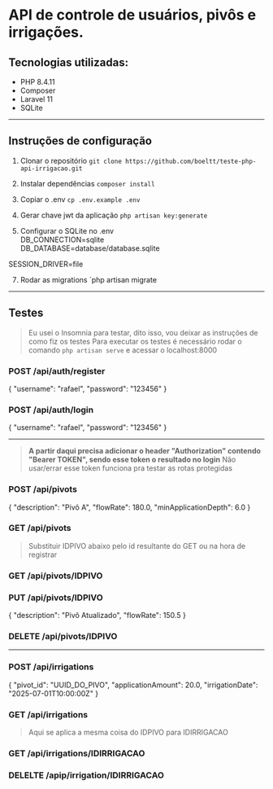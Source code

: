 # API de controle de usuários, pivôs e irrigações.
## Tecnologias utilizadas:
- PHP 8.4.11
- Composer
- Laravel 11
- SQLite
---
## Instruções de configuração
1. Clonar o repositório
`git clone https://github.com/boeltt/teste-php-api-irrigacao.git`

2. Instalar dependências
`composer install`

3. Copiar o .env
`cp .env.example .env`

4. Gerar chave jwt da aplicação
`php artisan key:generate`

5. Configurar o SQLite no .env\
DB_CONNECTION=sqlite\
DB_DATABASE=database/database.sqlite

SESSION_DRIVER=file

7. Rodar as migrations
`php artisan migrate
---
## Testes
> Eu usei o Insomnia para testar, dito isso, vou deixar as instruções de como fiz os testes
> Para executar os testes é necessário rodar o comando `php artisan serve` e acessar o localhost:8000
### POST /api/auth/register
{
  "username": "rafael",
  "password": "123456"
}
### POST /api/auth/login
{
  "username": "rafael",
  "password": "123456"
}

---
> **A partir daqui precisa adicionar o header "Authorization" contendo "Bearer TOKEN", sendo esse token o resultado no login**
> Não usar/errar esse token funciona pra testar as rotas protegidas

### POST /api/pivots
{
  "description": "Pivô A",
  "flowRate": 180.0,
  "minApplicationDepth": 6.0
}
### GET /api/pivots
> Substituir IDPIVO abaixo pelo id resultante do GET ou na hora de registrar
### GET /api/pivots/IDPIVO
### PUT /api/pivots/IDPIVO
{
  "description": "Pivô Atualizado",
  "flowRate": 150.5
}
### DELETE /api/pivots/IDPIVO
---
### POST /api/irrigations
{
  "pivot_id": "UUID_DO_PIVO",
  "applicationAmount": 20.0,
  "irrigationDate": "2025-07-01T10:00:00Z"
}
### GET /api/irrigations
> Aqui se aplica a mesma coisa do IDPIVO para IDIRRIGACAO
### GET /api/irrigations/IDIRRIGACAO
### DELELTE /apip/irrigation/IDIRRIGACAO
